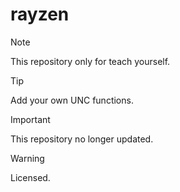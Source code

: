 # rayzen

> [!NOTE]  
> This repository only for teach yourself.

> [!TIP]
> Add your own UNC functions.

> [!IMPORTANT]  
> This repository no longer updated.

> [!WARNING]  
> Licensed.
